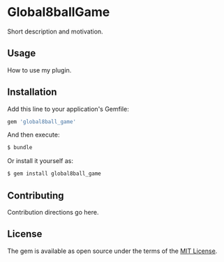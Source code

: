 # Global8ballGame
Short description and motivation.

## Usage
How to use my plugin.

## Installation
Add this line to your application's Gemfile:

```ruby
gem 'global8ball_game'
```

And then execute:
```bash
$ bundle
```

Or install it yourself as:
```bash
$ gem install global8ball_game
```

## Contributing
Contribution directions go here.

## License
The gem is available as open source under the terms of the [MIT License](http://opensource.org/licenses/MIT).
